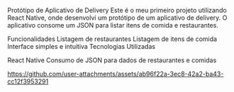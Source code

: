 Protótipo de Aplicativo de Delivery
Este é o meu primeiro projeto utilizando React Native, onde desenvolvi um protótipo de um aplicativo de delivery. O aplicativo consome um JSON para listar itens de comida e restaurantes.

Funcionalidades
Listagem de restaurantes
Listagem de itens de comida
Interface simples e intuitiva
Tecnologias Utilizadas

React Native
Consumo de JSON para dados de restaurantes e comidas



https://github.com/user-attachments/assets/ab96f22a-3ec8-42a2-ba43-cc12f3953291

